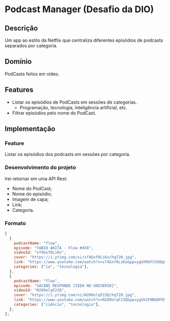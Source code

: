# Podcast Manager (Desafio da DIO)

## Descrição

Um app ao estilo da Netflix que centraliza diferentes episódios de podcasts separados por categoria.

## Domínio

PodCasts feitos em vídeo.

## Features

- Listar os episódios de PodCasts em sessões de categorias.
  - Programação, tecnologia, inteligência artificial, etc.
- Filtrar episódios pelo nome do PodCast.

## Implementação

### Feature

Listar os episódios dos podcasts em sessões por categoria.

### Desenvolvimento do projeto

Irei retornar em uma API Rest:

- Nome do PodCast;
- Nome do episódio;
- Imagem de capa;
- Link;
- Categoria.

### Formato

```js
[
  {
    podcastName: "flow",
    episode: "FABIO AKITA - Flow #458",
    videoId: "sf4Gxf0LiKo",
    cover: "https://i.ytimg.com/vi/sf4Gxf0LiKo/hq720.jpg",
    link: "https://www.youtube.com/watch?v=sf4Gxf0LiKo&pp=ygUXRkFCSU8gQUtJVEEgLSBGbG93ICM0NTg%3D",
    categories: ["ia", "tecnologia"],
  },
  {
    podcastName: "flow",
    episode: "SACANI RESPONDE [VIDA NO UNIVERSO]",
    videoId: "N209olqF23Q",
    cover: "https://i.ytimg.com/vi/N209olqF23Q/hq720.jpg",
    link: "https://www.youtube.com/watch?v=N209olqF23Q&pp=ygUkIFNBQ0FOSSBSRVNQT05ERSBbVklEQSBOTyBVTklWRVJTT10g",
    categories: ["ciência", "tecnologia"],
  },
];
```
